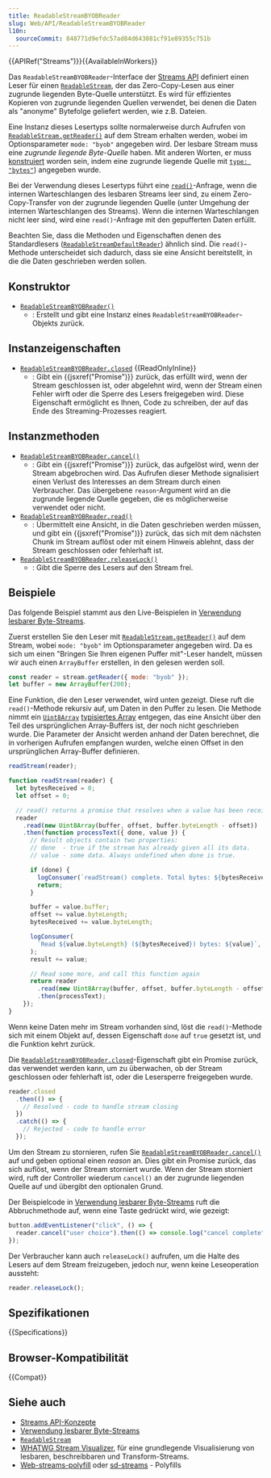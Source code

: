 ```yaml
---
title: ReadableStreamBYOBReader
slug: Web/API/ReadableStreamBYOBReader
l10n:
  sourceCommit: 848771d9efdc57ad84d643081cf91e89355c751b
---
```


{{APIRef("Streams")}}{{AvailableInWorkers}}

Das `ReadableStreamBYOBReader`-Interface der [Streams API](/de/docs/Web/API/Streams_API) definiert einen Leser für einen [`ReadableStream`](/de/docs/Web/API/ReadableStream), der das Zero-Copy-Lesen aus einer zugrunde liegenden Byte-Quelle unterstützt.
Es wird für effizientes Kopieren von zugrunde liegenden Quellen verwendet, bei denen die Daten als "anonyme" Bytefolge geliefert werden, wie z.B. Dateien.

Eine Instanz dieses Lesertyps sollte normalerweise durch Aufrufen von [`ReadableStream.getReader()`](/de/docs/Web/API/ReadableStream/getReader) auf dem Stream erhalten werden, wobei im Optionsparameter `mode: "byob"` angegeben wird.
Der lesbare Stream muss eine _zugrunde liegende Byte-Quelle_ haben. Mit anderen Worten, er muss [konstruiert](/de/docs/Web/API/ReadableStream/ReadableStream) worden sein, indem eine zugrunde liegende Quelle mit [`type: "bytes"`](/de/docs/Web/API/ReadableStream/ReadableStream#type)) angegeben wurde.

Bei der Verwendung dieses Lesertyps führt eine [`read()`](/de/docs/Web/API/ReadableStreamBYOBReader/read)-Anfrage, wenn die internen Warteschlangen des lesbaren Streams leer sind, zu einem Zero-Copy-Transfer von der zugrunde liegenden Quelle (unter Umgehung der internen Warteschlangen des Streams).
Wenn die internen Warteschlangen nicht leer sind, wird eine `read()`-Anfrage mit den gepufferten Daten erfüllt.

Beachten Sie, dass die Methoden und Eigenschaften denen des Standardlesers ([`ReadableStreamDefaultReader`](/de/docs/Web/API/ReadableStreamDefaultReader)) ähnlich sind.
Die `read()`-Methode unterscheidet sich dadurch, dass sie eine Ansicht bereitstellt, in die die Daten geschrieben werden sollen.

## Konstruktor

- [`ReadableStreamBYOBReader()`](/de/docs/Web/API/ReadableStreamBYOBReader/ReadableStreamBYOBReader)
  - : Erstellt und gibt eine Instanz eines `ReadableStreamBYOBReader`-Objekts zurück.

## Instanzeigenschaften

- [`ReadableStreamBYOBReader.closed`](/de/docs/Web/API/ReadableStreamBYOBReader/closed) {{ReadOnlyInline}}
  - : Gibt ein {{jsxref("Promise")}} zurück, das erfüllt wird, wenn der Stream geschlossen ist, oder abgelehnt wird, wenn der Stream einen Fehler wirft oder die Sperre des Lesers freigegeben wird. Diese Eigenschaft ermöglicht es Ihnen, Code zu schreiben, der auf das Ende des Streaming-Prozesses reagiert.

## Instanzmethoden

- [`ReadableStreamBYOBReader.cancel()`](/de/docs/Web/API/ReadableStreamBYOBReader/cancel)
  - : Gibt ein {{jsxref("Promise")}} zurück, das aufgelöst wird, wenn der Stream abgebrochen wird. Das Aufrufen dieser Methode signalisiert einen Verlust des Interesses an dem Stream durch einen Verbraucher. Das übergebene `reason`-Argument wird an die zugrunde liegende Quelle gegeben, die es möglicherweise verwendet oder nicht.
- [`ReadableStreamBYOBReader.read()`](/de/docs/Web/API/ReadableStreamBYOBReader/read)
  - : Übermittelt eine Ansicht, in die Daten geschrieben werden müssen, und gibt ein {{jsxref("Promise")}} zurück, das sich mit dem nächsten Chunk im Stream auflöst oder mit einem Hinweis ablehnt, dass der Stream geschlossen oder fehlerhaft ist.
- [`ReadableStreamBYOBReader.releaseLock()`](/de/docs/Web/API/ReadableStreamBYOBReader/releaseLock)
  - : Gibt die Sperre des Lesers auf den Stream frei.

## Beispiele

Das folgende Beispiel stammt aus den Live-Beispielen in [Verwendung lesbarer Byte-Streams](/de/docs/Web/API/Streams_API/Using_readable_byte_streams#examples).

Zuerst erstellen Sie den Leser mit [`ReadableStream.getReader()`](/de/docs/Web/API/ReadableStream/getReader) auf dem Stream, wobei `mode: "byob"` im Optionsparameter angegeben wird.
Da es sich um einen "Bringen Sie Ihren eigenen Puffer mit"-Leser handelt, müssen wir auch einen `ArrayBuffer` erstellen, in den gelesen werden soll.

```js
const reader = stream.getReader({ mode: "byob" });
let buffer = new ArrayBuffer(200);
```

Eine Funktion, die den Leser verwendet, wird unten gezeigt.
Diese ruft die `read()`-Methode rekursiv auf, um Daten in den Puffer zu lesen.
Die Methode nimmt ein [`Uint8Array`](/de/docs/Web/JavaScript/Reference/Global_Objects/Uint8Array) [typisiertes Array](/de/docs/Web/JavaScript/Reference/Global_Objects/TypedArray) entgegen, das eine Ansicht über den Teil des ursprünglichen Array-Buffers ist, der noch nicht geschrieben wurde.
Die Parameter der Ansicht werden anhand der Daten berechnet, die in vorherigen Aufrufen empfangen wurden, welche einen Offset in den ursprünglichen Array-Buffer definieren.

```js
readStream(reader);

function readStream(reader) {
  let bytesReceived = 0;
  let offset = 0;

  // read() returns a promise that resolves when a value has been received
  reader
    .read(new Uint8Array(buffer, offset, buffer.byteLength - offset))
    .then(function processText({ done, value }) {
      // Result objects contain two properties:
      // done  - true if the stream has already given all its data.
      // value - some data. Always undefined when done is true.

      if (done) {
        logConsumer(`readStream() complete. Total bytes: ${bytesReceived}`);
        return;
      }

      buffer = value.buffer;
      offset += value.byteLength;
      bytesReceived += value.byteLength;

      logConsumer(
        `Read ${value.byteLength} (${bytesReceived}) bytes: ${value}`,
      );
      result += value;

      // Read some more, and call this function again
      return reader
        .read(new Uint8Array(buffer, offset, buffer.byteLength - offset))
        .then(processText);
    });
}
```

Wenn keine Daten mehr im Stream vorhanden sind, löst die `read()`-Methode sich mit einem Objekt auf, dessen Eigenschaft `done` auf `true` gesetzt ist, und die Funktion kehrt zurück.

Die [`ReadableStreamBYOBReader.closed`](/de/docs/Web/API/ReadableStreamBYOBReader/closed)-Eigenschaft gibt ein Promise zurück, das verwendet werden kann, um zu überwachen, ob der Stream geschlossen oder fehlerhaft ist, oder die Lesersperre freigegeben wurde.

```js
reader.closed
  .then(() => {
    // Resolved - code to handle stream closing
  })
  .catch(() => {
    // Rejected - code to handle error
  });
```

Um den Stream zu stornieren, rufen Sie [`ReadableStreamBYOBReader.cancel()`](/de/docs/Web/API/ReadableStreamBYOBReader/cancel) auf und geben optional einen _reason_ an.
Dies gibt ein Promise zurück, das sich auflöst, wenn der Stream storniert wurde.
Wenn der Stream storniert wird, ruft der Controller wiederum `cancel()` an der zugrunde liegenden Quelle auf und übergibt den optionalen Grund.

Der Beispielcode in [Verwendung lesbarer Byte-Streams](/de/docs/Web/API/Streams_API/Using_readable_byte_streams#examples) ruft die Abbruchmethode auf, wenn eine Taste gedrückt wird, wie gezeigt:

```js
button.addEventListener("click", () => {
  reader.cancel("user choice").then(() => console.log("cancel complete"));
});
```

Der Verbraucher kann auch `releaseLock()` aufrufen, um die Halte des Lesers auf dem Stream freizugeben, jedoch nur, wenn keine Leseoperation aussteht:

```js
reader.releaseLock();
```

## Spezifikationen

{{Specifications}}

## Browser-Kompatibilität

{{Compat}}

## Siehe auch

- [Streams API-Konzepte](/de/docs/Web/API/Streams_API)
- [Verwendung lesbarer Byte-Streams](/de/docs/Web/API/Streams_API/Using_readable_byte_streams)
- [`ReadableStream`](/de/docs/Web/API/ReadableStream)
- [WHATWG Stream Visualizer](https://whatwg-stream-visualizer.glitch.me/), für eine grundlegende Visualisierung von lesbaren, beschreibbaren und Transform-Streams.
- [Web-streams-polyfill](https://github.com/MattiasBuelens/web-streams-polyfill) oder [sd-streams](https://github.com/stardazed/sd-streams) - Polyfills
